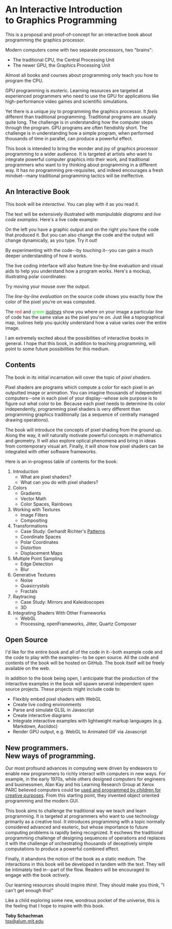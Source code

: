 # An <span class="red">Interactive Introduction</span><br />to Graphics Programming

This is a proposal and proof-of-concept for an interactive book about programming the graphics processor.

Modern computers come with two separate processors, two "brains":

* The traditional CPU, the Central Processing Unit
* The newer GPU, the Graphics Processing Unit

Almost all books and courses about programming only teach you how to program the CPU.

GPU programming is esoteric. Learning resources are targeted at experienced programmers who need to use the GPU for applications like high-performance video games and scientific simulations.

Yet there is a unique joy to programming the graphics processor. It *feels* different than traditional programming. Traditional programs are usually quite long. The challenge is in understanding how the computer steps through the program. GPU programs are often fiendishly short. The challenge is in understanding how a simple program, when performed thousands of time in parallel, can produce a powerful effect.

This book is intended to bring the wonder and joy of graphics processor programming to a wider audience. It is targeted at artists who want to integrate powerful computer graphics into their work, and traditional programmers who want to try thinking about programming in a different way. It has no programming pre-requisites, and indeed encourages a fresh mindset--many traditional programming tactics will be ineffective.

## An Interactive Book

This book will be *interactive*. You can play with it as you read it.

The text will be extensively illustrated with *manipulable diagrams* and *live code examples*. Here's a live code example:

<div id="example-live-code"></div>

On the left you have a graphic output and on the right you have the code that produced it. But you can also change the code and the output will change dynamically, as you type. Try it out!

By experimenting with the code--by *touching* it--you can gain a much deeper understanding of how it works.

The live coding interface will also feature line-by-line evaluation and visual aids to help you understand how a program works. Here's a mockup, illustrating polar coordinates:

<div id="example-line-by-line"></div>

Try moving your mouse over the output.

The *line-by-line evaluation* on the source code shows you exactly how the color of the pixel you're on was computed.

The <span style="color: #f00">red</span> and <span style="color: #0f0">green</span> [*isolines*](http://en.wikipedia.org/wiki/Contour_line) show you where on your image a particular line of code has the same value as the pixel you're on. Just like a topographical map, isolines help you quickly understand how a value varies over the entire image.

I am extremely excited about the possibilities of interactive books in general. I hope that this book, in addition to teaching programming, will point to some future possibilities for this medium.

## Contents

The book in its initial incarnation will cover the topic of *pixel shaders*.

Pixel shaders are programs which compute a color for each pixel in an outputted image or animation. You can imagine thousands of independent computers--one in each pixel of your display--whose sole purpose is to figure out what color to be. Because each pixel needs to determine its color independently, programming pixel shaders is very different than programming graphics traditionally (as a sequence of centrally managed drawing operations).

The book will introduce the concepts of pixel shading from the ground up. Along the way, it will naturally motivate powerful concepts in mathematics and geometry. It will also explore optical phenomena and bring in ideas from contemporary visual art. Finally, it will show how pixel shaders can be integrated with other software frameworks.

Here is an in-progress table of contents for the book:

1. Introduction
    * What are pixel shaders?
    * What can you do with pixel shaders?
2. Colors
    * Gradients
    * Vector Math
    * Color Spaces, Rainbows
3. Working with Textures
    * Image Filters
    * Compositing
4. Transformations
    * Case Study: Gerhardt Richter's [Patterns](http://artnet.tumblr.com/post/29052281623/gerhard-richter-patterns-for-his-latest-project)
    * Coordinate Spaces
    * Polar Coordinates
    * Distortion
    * Displacement Maps
5. Multiple Point Sampling
    * Edge Detection
    * Blur
6. Generative Textures
    * Noise
    * Quasicrystals
    * Fractals
7. Raytracing
    * Case Study: Mirrors and Kaleidoscopes
    * 3D
8. Integrating Shaders With Other Frameworks
    * WebGL
    * Processing, openFrameworks, Jitter, Quartz Composer

## Open Source

I'd like for the entire book and all of the code in it--both example code and the code to play with the examples--to be open source. All the code and contents of the book will be hosted on GitHub. The book itself will be freely available on the web.

In addition to the book being open, I anticipate that the production of the interactive examples in the book will spawn several independent open source projects. These projects might include code to:

* Flexibly embed pixel shaders with WebGL
* Create live coding environments
* Parse and simulate GLSL in Javascript
* Create interactive diagrams
* Integrate interactive examples with lightweight markup languages (e.g. Markdown, Asciidoc)
* Render GPU output, e.g. WebGL to Animated GIF via Javascript

## New programmers.<br />New ways of programming.

Our most profound advances in computing were driven by endeavors to enable new programmers to richly interact with computers in new ways. For example, in the early 1970s, while others designed computers for engineers and businessmen, Alan Kay and his Learning Research Group at Xerox PARC believed computers could be [used and programmed by children for creative purposes](http://www.newmediareader.com/book_samples/nmr-26-kay.pdf). From this starting point, they invented object oriented programming and the modern GUI.

This book aims to challenge the traditional way we teach and learn programming. It is targeted at programmers who want to use technology primarily as a creative tool. It introduces programming with a topic normally considered advanced and esoteric, but whose importance to future computing problems is rapidly being recognized. It eschews the traditional programming challenge of designing sequences of operations and replaces it with the challenge of orchestrating thousands of deceptively simple computations to produce a powerful combined effect.

Finally, it abandons the notion of the book as a static medium. The interactions in this book will be developed in tandem with the text. They will be intimately tied in--part of the flow. Readers will be encouraged to engage with the book *actively*. 

Our learning resources should inspire *thirst*. They should make you think, "I can't get enough this!"

Like a child exploring some new, wondrous pocket of the universe, this is the feeling that I hope to inspire with this book.

**Toby Schachman**<br />[tqs@alum.mit.edu](mailto:tqs@alum.mit.edu)